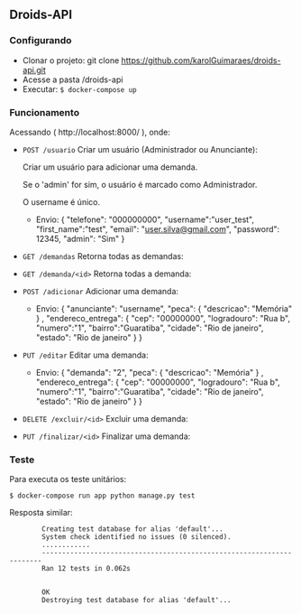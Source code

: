 ## Droids-API

### Configurando
 - Clonar o projeto: git clone https://github.com/karolGuimaraes/droids-api.git
 - Acesse a pasta /droids-api
 - Executar:  `$ docker-compose up`
 
 
### Funcionamento

Acessando ( http://localhost:8000/ ), onde:

- ` POST /usuario `  Criar um usuário (Administrador ou Anunciante):
	
	Criar um usuário para adicionar uma demanda.
	
	Se o 'admin' for sim, o usuário é marcado como Administrador.
	
	O username é único.

	- Envio:
		{ 
			"telefone": "000000000", 
			"username":"user_test", 
			"first_name":"test", 
			"email": "user.silva@gmail.com", 
			"password": 12345, 
			"admin": "Sim"
		}



- ` GET /demandas ` Retorna todas as demandas: 


- ` GET /demanda/<id> ` Retorna todas a demanda: 


- ` POST /adicionar ` Adicionar uma demanda:

	- Envio:
			{
			 	"anunciante": "username", 
			 	"peca": { 
					"descricao": "Memória" 
				} , 
			  	"endereco_entrega": { 
					"cep": "00000000", 
					"logradouro": "Rua b", 
					"numero":"1", 
					"bairro":"Guaratiba", 
					"cidade": "Rio de janeiro", 
					"estado": "Rio de janeiro" 
				} 
			}



- ` PUT /editar ` Editar uma demanda:

	- Envio:
		{
			"demanda": "2", 
			"peca": { 
				"descricao": "Memória" 
			} , 
			"endereco_entrega": { 
				"cep": "00000000", 
				"logradouro": "Rua b", 
				"numero":"1", 
				"bairro":"Guaratiba", 
				"cidade": "Rio de janeiro", 
				"estado": "Rio de janeiro" 
			} 
		}

- ` DELETE /excluir/<id> ` Excluir uma demanda: 


- ` PUT /finalizar/<id> ` Finalizar uma demanda: 




### Teste

Para executa os teste unitários: 

`$ docker-compose run app python manage.py test`

Resposta similar:

			Creating test database for alias 'default'...
			System check identified no issues (0 silenced).
			............
			----------------------------------------------------------------------
			Ran 12 tests in 0.062s


			OK
			Destroying test database for alias 'default'...






